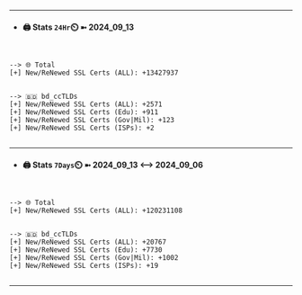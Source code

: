 

---
- #### 🖨️ **Stats** `24Hr`⏲️ ➼ 2024_09_13
```console


--> 🌐 Total
[+] New/ReNewed SSL Certs (ALL): +13427937


--> 🇧🇩 bd_ccTLDs
[+] New/ReNewed SSL Certs (ALL): +2571
[+] New/ReNewed SSL Certs (Edu): +911
[+] New/ReNewed SSL Certs (Gov|Mil): +123
[+] New/ReNewed SSL Certs (ISPs): +2


```

---
- #### 🖨️ **Stats** `7Days`⏲️ ➼ 2024_09_13 <--> 2024_09_06
```console


--> 🌐 Total
[+] New/ReNewed SSL Certs (ALL): +120231108


--> 🇧🇩 bd_ccTLDs
[+] New/ReNewed SSL Certs (ALL): +20767
[+] New/ReNewed SSL Certs (Edu): +7730
[+] New/ReNewed SSL Certs (Gov|Mil): +1002
[+] New/ReNewed SSL Certs (ISPs): +19


```

---

